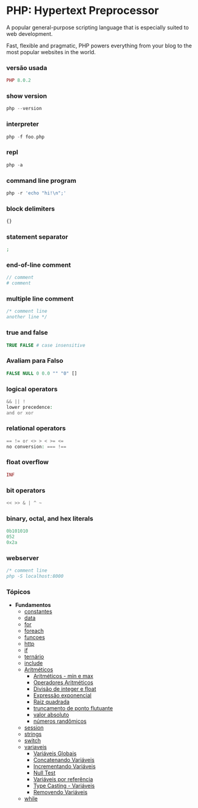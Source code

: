 # PHP: Hypertext Preprocessor

A popular general-purpose scripting language that is especially suited to web development.

Fast, flexible and pragmatic, PHP powers everything from your blog to the most popular websites in the world.

### versão usada
```php
PHP 8.0.2
```

### show version
```php
php --version
```

### interpreter
```php
php -f foo.php
```

### repl
```php
php -a

```
### command line program
```php
php -r 'echo "hi!\n";'
```

### block delimiters
```php
{}
```

### statement separator
```php
;
```

### end-of-line comment
```php
// comment
# comment
```

### multiple line comment
```php
/* comment line
another line */
```

### true and false
```php
TRUE FALSE # case insensitive
```

### Avaliam para Falso
```php
FALSE NULL 0 0.0 "" "0" []
```

### logical operators
```php
&& || !
lower precedence:
and or xor
```

### relational operators
```php
== != or <> > < >= <=
no conversion: === !==
```

### float overflow
```php
INF
```

### bit operators
```php
<< >> & | ^ ~
```

### binary, octal, and hex literals
```php
0b101010
052
0x2a
```

### webserver
```php
/* comment line
php -S localhost:8000
```

### Tópicos
* **Fundamentos**
  * [constantes](fundamentos/constantes/constantes.php)
  * [data](fundamentos/data)
  * [for](fundamentos/for/for.php)
  * [foreach](fundamentos/foreach/foreach.php)
  * [funcoes](fundamentos/funcoes)
  * [http](fundamentos/http)
  * [if](fundamentos/if/if.php)
  * [ternário](fundamentos/if/ternario.php)
  * [include](fundamentos/include)
  * [Aritméticos](fundamentos/arithmetic)
    * [Aritméticos - min e max](fundamentos/arithmetic/min-max.php)
    * [Operadores Aritméticos](fundamentos/arithmetic/operators.php)
    * [Divisão de integer e float](fundamentos/arithmetic/float-integer-division.php)
    * [Expressão exponencial](fundamentos/arithmetic/exponential.php)
    * [Raiz quadrada](fundamentos/arithmetic/raiz-quadrada.php)
    * [truncamento de ponto flutuante](fundamentos/arithmetic/float-truncation.php)
    * [valor absoluto](fundamentos/arithmetic/absolute-value.php)
    * [números randômicos](fundamentos/arithmetic/random-number.php)
  * [session](fundamentos/session)
  * [strings](fundamentos/strings)
  * [switch](fundamentos/switch/switch.php)
  * [variaveis](fundamentos/variaveis)
    * [Variáveis Globais](fundamentos/variaveis/global-vars.php)
    * [Concatenando Variáveis](fundamentos/variaveis/concat.php)
    * [Incrementando Variáveis](fundamentos/variaveis/increment.php)
    * [Null Test](fundamentos/variaveis/null-test.php)
    * [Variáveis por referência](fundamentos/variaveis/reference.php)
    * [Type Casting - Variáveis](fundamentos/variaveis/type-casting.php)
    * [Removendo Variáveis](fundamentos/variaveis/unset.php)
  * [while](fundamentos/while)